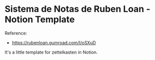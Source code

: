 # Sistema de Notas de Ruben Loan - Notion Template

Reference:
- https://rubenloan.gumroad.com/l/oSXuD

It's a little template for zettelkasten in Notion.
